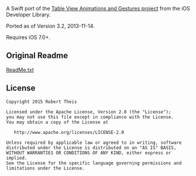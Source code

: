 A Swift port of the [Table View Animations and Gestures project](https://developer.apple.com/library/ios/samplecode/TableViewUpdates/Introduction/Intro.html) from the iOS Developer Library.

Ported as of Version 3.2, 2013-11-14.

Requires iOS 7.0+.

## Original Readme

[ReadMe.txt](ReadMe.txt)

## License

    Copyright 2015 Robert Theis

    Licensed under the Apache License, Version 2.0 (the "License");
    you may not use this file except in compliance with the License.
    You may obtain a copy of the License at

       http://www.apache.org/licenses/LICENSE-2.0

    Unless required by applicable law or agreed to in writing, software
    distributed under the License is distributed on an "AS IS" BASIS,
    WITHOUT WARRANTIES OR CONDITIONS OF ANY KIND, either express or implied.
    See the License for the specific language governing permissions and
    limitations under the License.

